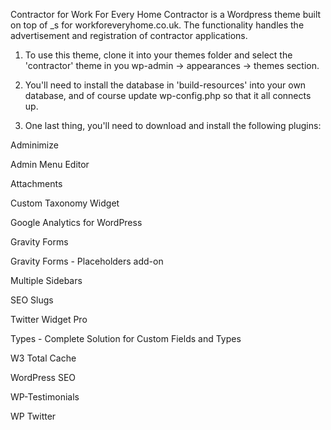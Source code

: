 Contractor for Work For Every Home
Contractor is a Wordpress theme built on top of _s for workforeveryhome.co.uk. The functionality handles the advertisement and registration of contractor applications.

1) To use this theme, clone it into your themes folder and select the 'contractor' theme in you wp-admin -> appearances -> themes section.

2) You'll need to install the database in 'build-resources' into your own database, and of course update wp-config.php so that it all connects up.

3) One last thing, you'll need to download and install the following plugins:

Adminimize

Admin Menu Editor

Attachments

Custom Taxonomy Widget

Google Analytics for WordPress

Gravity Forms

Gravity Forms - Placeholders add-on

Multiple Sidebars

SEO Slugs

Twitter Widget Pro

Types - Complete Solution for Custom Fields and Types

W3 Total Cache

WordPress SEO

WP-Testimonials

WP Twitter